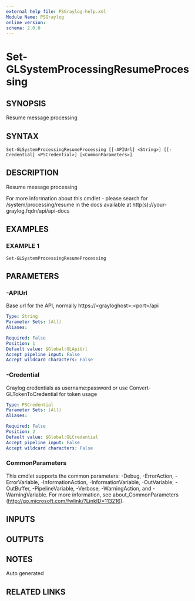 ```yaml
---
external help file: PSGraylog-help.xml
Module Name: PSGraylog
online version:
schema: 2.0.0
---
```


# Set-GLSystemProcessingResumeProcessing

## SYNOPSIS
Resume message processing

## SYNTAX

```
Set-GLSystemProcessingResumeProcessing [[-APIUrl] <String>] [[-Credential] <PSCredential>] [<CommonParameters>]
```

## DESCRIPTION
Resume message processing


For more information about this cmdlet - please search for /system/processing/resume in the docs available at http(s)://your-graylog.fqdn/api/api-docs

## EXAMPLES

### EXAMPLE 1
```
Set-GLSystemProcessingResumeProcessing
```

## PARAMETERS

### -APIUrl
Base url for the API, normally https://\<grayloghost\>:\<port\>/api

```yaml
Type: String
Parameter Sets: (All)
Aliases:

Required: False
Position: 1
Default value: $Global:GLApiUrl
Accept pipeline input: False
Accept wildcard characters: False
```

### -Credential
Graylog credentials as username:password or use Convert-GLTokenToCredential for token usage

```yaml
Type: PSCredential
Parameter Sets: (All)
Aliases:

Required: False
Position: 2
Default value: $Global:GLCredential
Accept pipeline input: False
Accept wildcard characters: False
```

### CommonParameters
This cmdlet supports the common parameters: -Debug, -ErrorAction, -ErrorVariable, -InformationAction, -InformationVariable, -OutVariable, -OutBuffer, -PipelineVariable, -Verbose, -WarningAction, and -WarningVariable.
For more information, see about_CommonParameters (http://go.microsoft.com/fwlink/?LinkID=113216).

## INPUTS

## OUTPUTS

## NOTES
Auto generated

## RELATED LINKS
